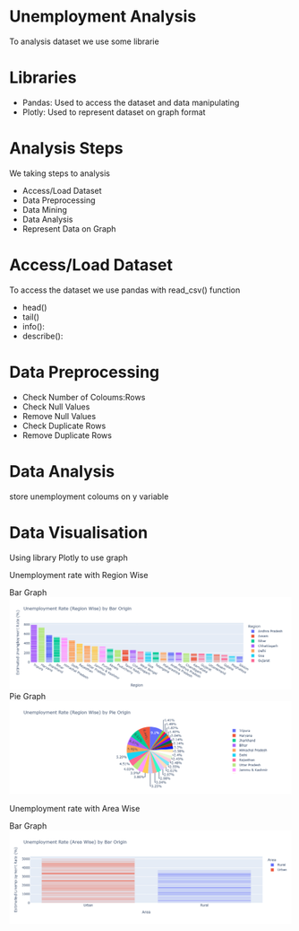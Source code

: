 # Unemployment Analysis

To analysis dataset we use some librarie

# Libraries
<ul>
  <li>Pandas: Used to access the dataset and data manipulating</li>
  <li>Plotly: Used to represent dataset on graph format</li>
</ul>

# Analysis Steps
We taking steps to analysis 
<ul>
  <li>Access/Load Dataset</li>
  <li>Data Preprocessing</li>
  <li>Data Mining</li>
  <li>Data Analysis</li>
  <li>Represent Data on Graph</li>
</ul>

# Access/Load Dataset
To access the dataset we use pandas with read_csv() function
<ul>
  <li>head()</li>
  <li>tail()</li>
  <li>info(): </li>
  <li>describe(): </li>
</ul>

# Data Preprocessing
<ul>
  <li>Check Number of Coloums:Rows</li>
  <li>Check Null Values</li>
  <li>Remove Null Values</li>
  <li>Check Duplicate Rows</li>
  <li>Remove Duplicate Rows</li>
</ul>

# Data Analysis
store unemployment coloums on y variable

# Data Visualisation
Using library Plotly to use graph

<p>Unemployment rate with Region Wise</p>
Bar Graph
<img src='images/img1.png'/>
Pie Graph
<img src='images/img2.png'/>
<p>Unemployment rate with Area Wise</p>
Bar Graph
<img src='images/img3.png'/>
